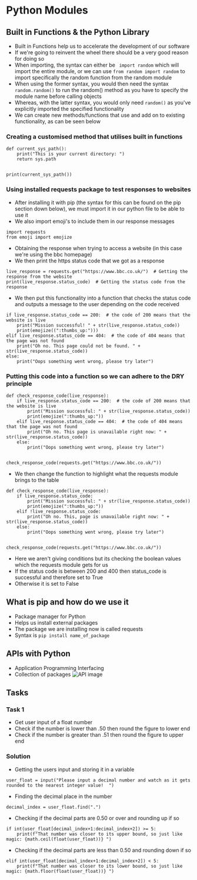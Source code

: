 # Python Modules
## Built in Functions & the Python Library
- Built in Functions help us to accelerate the development of our software
- If we're going to reinvent the wheel there should be a very good reason for doing so
- When importing, the syntax can either be ``` import random``` which will import the entire module, or we can use 
```from random import random``` to import specifically the random function from the random module
- When using the former syntax, you would then need the syntax ```random.random()``` to run the random() method as you 
have to specify the module name before calling objects 
- Whereas, with the latter syntax, you would only need ```random()``` as you've explicitly imported the specified 
functionality
- We can create new methods/functions that use and add on to existing functionality, as can be seen below
### Creating a customised method that utilises built in functions
```
def current_sys_path():
    print("This is your current directory: ")
    return sys.path


print(current_sys_path())
```
### Using installed requests package to test responses to websites
- After installing it with pip (the syntax for this can be found on the pip section down below), we must import it in 
our python file to be able to use it
- We also import emoji's to include them in our response messages
```
import requests
from emoji import emojize
```
- Obtaining the response when trying to access a website (in this case we're using the bbc homepage)
- We then print the https status code that we got as a response
```
live_response = requests.get("https://www.bbc.co.uk/")  # Getting the response from the website
print(live_response.status_code)  # Getting the status code from the response
```
- We then put this functionality into a function that checks the status code and outputs a message to the user 
depending on the code received
```
if live_response.status_code == 200:  # the code of 200 means that the website is live
    print("Mission successful! " + str(live_response.status_code))
    print(emojize((":thumbs_up:")))
elif live_response.status_code == 404:  # the code of 404 means that the page was not found
    print("Oh no. This page could not be found. " + str(live_response.status_code))
else:
    print("Oops something went wrong, please try later")
```
### Putting this code into a function so we can adhere to the DRY principle
```
def check_response_code(live_response):
    if live_response.status_code == 200:  # the code of 200 means that the website is live
        print("Mission successful: " + str(live_response.status_code))
        print(emojize(":thumbs_up:"))
    elif live_response.status_code == 404:  # the code of 404 means that the page was not found
        print("Oh no. This page is unavailable right now: " + str(live_response.status_code))
    else:
        print("Oops something went wrong, please try later")


check_response_code(requests.get("https://www.bbc.co.uk/"))
```
- We then change the function to highlight what the requests module brings to the table
```
def check_response_code(live_response):
    if live_response.status_code:
        print("Mission successful: " + str(live_response.status_code))
        print(emojize(":thumbs_up:"))
    elif !live_response.status_code:
        print("Oh no. This, page is unavailable right now: " + str(live_response.status_code))
    else:
        print("Oops something went wrong, please try later")


check_response_code(requests.get("https://www.bbc.co.uk/"))

```
- Here we aren't giving conditions but its checking the boolean values which the requests module gets for us
- If the status code is between 200 and 400 then status_code is successful and therefore set to True
- Otherwise it is set to False
## What is pip and how do we use it
- Package manager for Python
- Helps us install external packages
- The package we are installing now is called requests
- Syntax is ```pip install name_of_package```
## APIs with Python
- Application Programming Interfacing
- Collection of packages 
![API image](./API_image.png)
## Tasks
### Task 1
- Get user input of a float number
- Check if the number is lower than .50 then round the figure to lower end
- Check if the number is greater than .51 then round the figure to upper end
### Solution
- Getting the users input and storing it in a variable
```
user_float = input("Please input a decimal number and watch as it gets rounded to the nearest integer value!  ")
```
- Finding the decimal place in the number
```
decimal_index = user_float.find(".")
```
- Checking if the decimal parts are 0.50 or over and rounding up if so
```
if int(user_float[decimal_index+1:decimal_index+2]) >= 5:
    print(f"That number was closer to its upper bound, so just like magic: {math.ceil(float(user_float))} ")
```
- Checking if the decimal parts are less than 0.50 and rounding down if so
```
elif int(user_float[decimal_index+1:decimal_index+2]) < 5:
    print(f"That number was closer to its lower bound, so just like magic: {math.floor(float(user_float))} ")
```